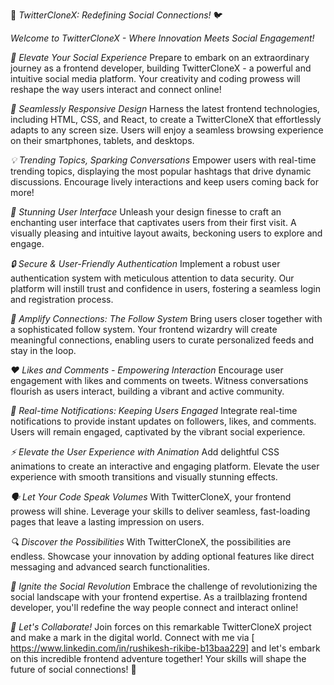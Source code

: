 🚀 *TwitterCloneX: Redefining Social Connections!* 🐦

*Welcome to TwitterCloneX - Where Innovation Meets Social Engagement!*

*🌟 Elevate Your Social Experience*
Prepare to embark on an extraordinary journey as a frontend developer, building TwitterCloneX - a powerful and intuitive social media platform. Your creativity and coding prowess will reshape the way users interact and connect online!

*📱 Seamlessly Responsive Design*
Harness the latest frontend technologies, including HTML, CSS, and React, to create a TwitterCloneX that effortlessly adapts to any screen size. Users will enjoy a seamless browsing experience on their smartphones, tablets, and desktops.

*💡 Trending Topics, Sparking Conversations*
Empower users with real-time trending topics, displaying the most popular hashtags that drive dynamic discussions. Encourage lively interactions and keep users coming back for more!

*🎨 Stunning User Interface*
Unleash your design finesse to craft an enchanting user interface that captivates users from their first visit. A visually pleasing and intuitive layout awaits, beckoning users to explore and engage.

*🔒 Secure & User-Friendly Authentication*
Implement a robust user authentication system with meticulous attention to data security. Our platform will instill trust and confidence in users, fostering a seamless login and registration process.

*🎉 Amplify Connections: The Follow System*
Bring users closer together with a sophisticated follow system. Your frontend wizardry will create meaningful connections, enabling users to curate personalized feeds and stay in the loop.

*❤️ Likes and Comments - Empowering Interaction*
Encourage user engagement with likes and comments on tweets. Witness conversations flourish as users interact, building a vibrant and active community.

*🔔 Real-time Notifications: Keeping Users Engaged*
Integrate real-time notifications to provide instant updates on followers, likes, and comments. Users will remain engaged, captivated by the vibrant social experience.

*⚡ Elevate the User Experience with Animation*
Add delightful CSS animations to create an interactive and engaging platform. Elevate the user experience with smooth transitions and visually stunning effects.

*🗣️ Let Your Code Speak Volumes*
With TwitterCloneX, your frontend prowess will shine. Leverage your skills to deliver seamless, fast-loading pages that leave a lasting impression on users.

*🔍 Discover the Possibilities*
With TwitterCloneX, the possibilities are endless. Showcase your innovation by adding optional features like direct messaging and advanced search functionalities.

*🚀 Ignite the Social Revolution*
Embrace the challenge of revolutionizing the social landscape with your frontend expertise. As a trailblazing frontend developer, you'll redefine the way people connect and interact online!

*📢 Let's Collaborate!*
Join forces on this remarkable TwitterCloneX project and make a mark in the digital world. Connect with me via [ https://www.linkedin.com/in/rushikesh-rikibe-b13baa229] and let's embark on this incredible frontend adventure together! Your skills will shape the future of social connections! 🌈

